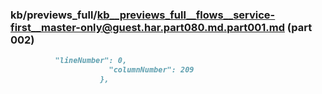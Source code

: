 ### kb/previews_full/kb__previews_full__flows__service-first__master-only@guest.har.part080.md.part001.md (part 002)

```md
          "lineNumber": 0,
                      "columnNumber": 209
                    },
  
```

```
